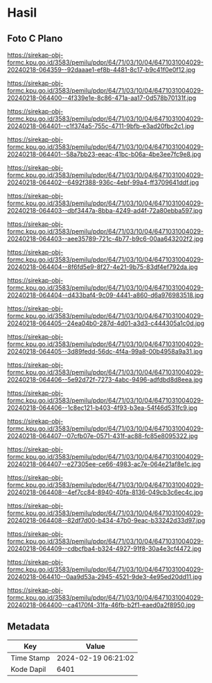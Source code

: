 # Hasil

## Foto C Plano

https://sirekap-obj-formc.kpu.go.id/3583/pemilu/pdpr/64/71/03/10/04/6471031004029-20240218-064359--92daaae1-ef8b-4481-8c17-b9c41f0e0f12.jpg

https://sirekap-obj-formc.kpu.go.id/3583/pemilu/pdpr/64/71/03/10/04/6471031004029-20240218-064400--4f339e1e-8c86-471a-aa17-0d578b70131f.jpg

https://sirekap-obj-formc.kpu.go.id/3583/pemilu/pdpr/64/71/03/10/04/6471031004029-20240218-064401--c1f374a5-755c-4711-9bfb-e3ad20fbc2c1.jpg

https://sirekap-obj-formc.kpu.go.id/3583/pemilu/pdpr/64/71/03/10/04/6471031004029-20240218-064401--58a7bb23-eeac-41bc-b06a-4be3ee7fc9e8.jpg

https://sirekap-obj-formc.kpu.go.id/3583/pemilu/pdpr/64/71/03/10/04/6471031004029-20240218-064402--6492f388-936c-4ebf-99a4-ff3709641ddf.jpg

https://sirekap-obj-formc.kpu.go.id/3583/pemilu/pdpr/64/71/03/10/04/6471031004029-20240218-064403--dbf3447a-8bba-4249-ad4f-72a80ebba597.jpg

https://sirekap-obj-formc.kpu.go.id/3583/pemilu/pdpr/64/71/03/10/04/6471031004029-20240218-064403--aee35789-721c-4b77-b9c6-00aa643202f2.jpg

https://sirekap-obj-formc.kpu.go.id/3583/pemilu/pdpr/64/71/03/10/04/6471031004029-20240218-064404--8f6fd5e9-8f27-4e21-9b75-83df4ef792da.jpg

https://sirekap-obj-formc.kpu.go.id/3583/pemilu/pdpr/64/71/03/10/04/6471031004029-20240218-064404--d433baf4-9c09-4441-a860-d6a976983518.jpg

https://sirekap-obj-formc.kpu.go.id/3583/pemilu/pdpr/64/71/03/10/04/6471031004029-20240218-064405--24ea04b0-287d-4d01-a3d3-c444305a1c0d.jpg

https://sirekap-obj-formc.kpu.go.id/3583/pemilu/pdpr/64/71/03/10/04/6471031004029-20240218-064405--3d89fedd-56dc-4f4a-99a8-00b4958a9a31.jpg

https://sirekap-obj-formc.kpu.go.id/3583/pemilu/pdpr/64/71/03/10/04/6471031004029-20240218-064406--5e92d72f-7273-4abc-9496-adfdbd8d8eea.jpg

https://sirekap-obj-formc.kpu.go.id/3583/pemilu/pdpr/64/71/03/10/04/6471031004029-20240218-064406--1c8ec121-b403-4f93-b3ea-54f46d531fc9.jpg

https://sirekap-obj-formc.kpu.go.id/3583/pemilu/pdpr/64/71/03/10/04/6471031004029-20240218-064407--07cfb07e-0571-431f-ac88-fc85e8095322.jpg

https://sirekap-obj-formc.kpu.go.id/3583/pemilu/pdpr/64/71/03/10/04/6471031004029-20240218-064407--e27305ee-ce66-4983-ac7e-064e21af8e1c.jpg

https://sirekap-obj-formc.kpu.go.id/3583/pemilu/pdpr/64/71/03/10/04/6471031004029-20240218-064408--4ef7cc84-8940-40fa-8136-049cb3c6ec4c.jpg

https://sirekap-obj-formc.kpu.go.id/3583/pemilu/pdpr/64/71/03/10/04/6471031004029-20240218-064408--82df7d00-b434-47b0-9eac-b33242d33d97.jpg

https://sirekap-obj-formc.kpu.go.id/3583/pemilu/pdpr/64/71/03/10/04/6471031004029-20240218-064409--cdbcfba4-b324-4927-91f8-30a4e3cf4472.jpg

https://sirekap-obj-formc.kpu.go.id/3583/pemilu/pdpr/64/71/03/10/04/6471031004029-20240218-064410--0aa9d53a-2945-4521-9de3-4e95ed20dd11.jpg

https://sirekap-obj-formc.kpu.go.id/3583/pemilu/pdpr/64/71/03/10/04/6471031004029-20240218-064400--ca4170f4-31fa-46fb-b2f1-eaed0a2f8950.jpg


## Metadata

| Key        | Value               |
| ---------- | ------------------- |
| Time Stamp | 2024-02-19 06:21:02 |
| Kode Dapil | 6401                |



